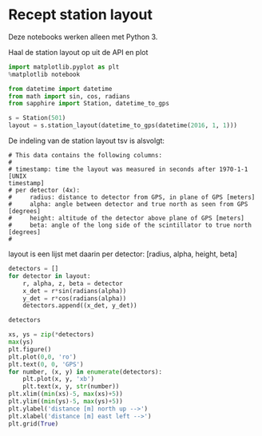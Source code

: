 # Recept station layout


Deze notebooks werken alleen met Python 3.

Haal de station layout op uit de API en plot

```python
import matplotlib.pyplot as plt
%matplotlib notebook
```

```python
from datetime import datetime
from math import sin, cos, radians
from sapphire import Station, datetime_to_gps
```

```python
s = Station(501)
layout = s.station_layout(datetime_to_gps(datetime(2016, 1, 1)))
```

De indeling van de station layout tsv is alsvolgt:

```
# This data contains the following columns:
#
# timestamp: time the layout was measured in seconds after 1970-1-1 [UNIX
timestamp]
# per detector (4x):
#     radius: distance to detector from GPS, in plane of GPS [meters]
#     alpha: angle between detector and true north as seen from GPS [degrees]
#     height: altitude of the detector above plane of GPS [meters]
#     beta: angle of the long side of the scintillator to true north [degrees]
#

```

layout is een lijst met daarin per detector: [radius, alpha, height, beta]

```python
detectors = []
for detector in layout:
    r, alpha, z, beta = detector
    x_det = r*sin(radians(alpha))
    y_det = r*cos(radians(alpha))
    detectors.append((x_det, y_det))
```

```python
detectors
```

```python
xs, ys = zip(*detectors)
max(ys)
plt.figure()
plt.plot(0,0, 'ro')
plt.text(0, 0, 'GPS')
for number, (x, y) in enumerate(detectors):
    plt.plot(x, y, 'xb')
    plt.text(x, y, str(number))
plt.xlim((min(xs)-5, max(xs)+5))
plt.ylim((min(ys)-5, max(ys)+5))
plt.ylabel('distance [m] north up -->')
plt.xlabel('distance [m] east left -->')
plt.grid(True)
```
